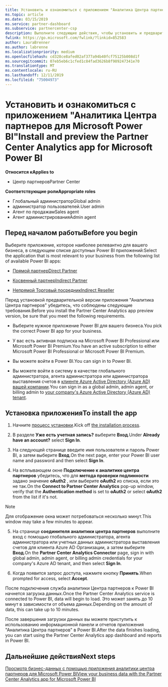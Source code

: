 ```yaml
---
title: Установить и ознакомиться с приложением "Аналитика Центра партнеров для Microsoft Power BI" | Центр партнеров
ms.topic: article
ms.date: 03/15/2019
ms.service: partner-dashboard
ms.subservice: partnercenter-csp
description: Выполните следующие действия, чтобы установить и предварительно просмотреть приложение аналитики центра партнеров для Power BI (для прямых партнеров в CSP).
fwlink: https://go.microsoft.com/fwlink/?linkid=852583
author: LauraBrenner
ms.author: labrenne
ms.localizationpriority: medium
ms.openlocfilehash: cd328ce8afed02af377a94b40fcf75125b008d1f
ms.sourcegitcommit: 07eb5eb6c1cfed1c84fad3626b8f989247341e70
ms.translationtype: MT
ms.contentlocale: ru-RU
ms.lasthandoff: 12/11/2019
ms.locfileid: "75004973"
---
```

# <a name="install-and-preview-the-partner-center-analytics-app-for-microsoft-power-bi"></a><span data-ttu-id="106c4-103">Установить и ознакомиться с приложением "Аналитика Центра партнеров для Microsoft Power BI"</span><span class="sxs-lookup"><span data-stu-id="106c4-103">Install and preview the Partner Center Analytics app for Microsoft Power BI</span></span>

<span data-ttu-id="106c4-104">**Относится к**</span><span class="sxs-lookup"><span data-stu-id="106c4-104">**Applies to**</span></span>

- <span data-ttu-id="106c4-105">Центр партнеров</span><span class="sxs-lookup"><span data-stu-id="106c4-105">Partner Center</span></span>

<span data-ttu-id="106c4-106">**Соответствующие роли**</span><span class="sxs-lookup"><span data-stu-id="106c4-106">**Appropriate roles**</span></span>
-   <span data-ttu-id="106c4-107">Глобальный администратор</span><span class="sxs-lookup"><span data-stu-id="106c4-107">Global admin</span></span>
-   <span data-ttu-id="106c4-108">администратор пользователей.</span><span class="sxs-lookup"><span data-stu-id="106c4-108">User admin</span></span>
-   <span data-ttu-id="106c4-109">Агент по продажам</span><span class="sxs-lookup"><span data-stu-id="106c4-109">Sales agent</span></span>
-   <span data-ttu-id="106c4-110">Агент администрирования</span><span class="sxs-lookup"><span data-stu-id="106c4-110">Admin agent</span></span>

## <a name="before-you-begin"></a><span data-ttu-id="106c4-111">Перед началом работы</span><span class="sxs-lookup"><span data-stu-id="106c4-111">Before you begin</span></span>

<span data-ttu-id="106c4-112">Выберите приложение, которое наиболее релевантно для вашего бизнеса, в следующем списке доступных Power BI приложений:</span><span class="sxs-lookup"><span data-stu-id="106c4-112">Select the application that is most relevant to your business from the following list of available Power BI apps:</span></span>
- [<span data-ttu-id="106c4-113">Прямой партнер</span><span class="sxs-lookup"><span data-stu-id="106c4-113">Direct Partner</span></span>](https://app.powerbi.com/groups/me/getdata/services/direct-providers-partner-analytics)

- [<span data-ttu-id="106c4-114">Косвенный партнер</span><span class="sxs-lookup"><span data-stu-id="106c4-114">Indirect Partner</span></span>](https://app.powerbi.com/groups/me/getdata/services/indirect-providers-partner-analytics)

- [<span data-ttu-id="106c4-115">Непрямой Торговый посредник</span><span class="sxs-lookup"><span data-stu-id="106c4-115">Indirect Reseller</span></span>](https://app.powerbi.com/groups/me/getdata/services/indirect-seller-partner-analytics)

<span data-ttu-id="106c4-116">Перед установкой предварительной версии приложения "Аналитика Центра партнеров" убедитесь, что соблюдены следующие требования.</span><span class="sxs-lookup"><span data-stu-id="106c4-116">Before you install the Partner Center Analytics app preview version, be sure that you meet the following requirements.</span></span>

- <span data-ttu-id="106c4-117">Выберите нужное приложение Power BI для вашего бизнеса.</span><span class="sxs-lookup"><span data-stu-id="106c4-117">You pick the correct Power BI app for your business.</span></span>

- <span data-ttu-id="106c4-118">У вас есть активная подписка на Microsoft Power BI Professional или Microsoft Power BI Premium.</span><span class="sxs-lookup"><span data-stu-id="106c4-118">You have an active subscription to either Microsoft Power BI Professional or Microsoft Power BI Premium.</span></span>

- <span data-ttu-id="106c4-119">Вы можете войти в Power BI.</span><span class="sxs-lookup"><span data-stu-id="106c4-119">You can sign in to Power BI.</span></span>

- <span data-ttu-id="106c4-120">Вы можете войти в систему в качестве глобального администратора, агента администратора или администратора выставления счетов в [клиенте Azure Active Directory (Azure AD) вашей компании](azure-active-directory-tenants-and-partner-center.md).</span><span class="sxs-lookup"><span data-stu-id="106c4-120">You can sign in as a global admin, admin agent, or billing admin to [your company's Azure Active Directory (Azure AD) tenant](azure-active-directory-tenants-and-partner-center.md).</span></span>

## <a name="to-install-the-app"></a><span data-ttu-id="106c4-121">Установка приложения</span><span class="sxs-lookup"><span data-stu-id="106c4-121">To install the app</span></span>

1. <span data-ttu-id="106c4-122">Начните [процесс установки](https://app.powerbi.com/getdata/services/partneranalytics?cpcode=PartnerCenterAnalytics&getDataForceConnect=true&alwaysPromptForContentProviderCreds=true).</span><span class="sxs-lookup"><span data-stu-id="106c4-122">Kick off [the installation process](https://app.powerbi.com/getdata/services/partneranalytics?cpcode=PartnerCenterAnalytics&getDataForceConnect=true&alwaysPromptForContentProviderCreds=true).</span></span>

2. <span data-ttu-id="106c4-123">В разделе **Уже есть учетная запись?** выберите **Вход**.</span><span class="sxs-lookup"><span data-stu-id="106c4-123">Under **Already have an account?** select **Sign In**.</span></span> 

3. <span data-ttu-id="106c4-124">На следующей странице введите имя пользователя и пароль Power BI, а затем выберите **Вход**.</span><span class="sxs-lookup"><span data-stu-id="106c4-124">On the next page, enter your Power BI user name and password and then select **Sign In**.</span></span> 

4. <span data-ttu-id="106c4-125">На всплывающем окне **Подключение к аналитике центра партнеров** убедитесь, что для **метода проверки подлинности** задано значение **oAuth2** , или выберите **oAuth2** из списка, если это не так.</span><span class="sxs-lookup"><span data-stu-id="106c4-125">On the **Connect to Partner Center Analytics** pop-up window, verify that the **Authentication method** is set to **oAuth2** or select **oAuth2** from the list if it's not.</span></span> 

> [!NOTE]  
>  <span data-ttu-id="106c4-126">Для отображение окна может потребоваться несколько минут.</span><span class="sxs-lookup"><span data-stu-id="106c4-126">This window may take a few minutes to appear.</span></span>

5. <span data-ttu-id="106c4-127">На странице **соединителя аналитики центра партнеров** выполните вход с помощью глобального администратора, агента администратора или учетных данных администратора выставления счетов для клиента Azure AD Организации, а затем выберите **Вход**.</span><span class="sxs-lookup"><span data-stu-id="106c4-127">On the **Partner Center Analytics Connector** page, sign in with global admin, admin agent, or billing admin credentials for your company's Azure AD tenant, and then select **Sign In**.</span></span>
 
6. <span data-ttu-id="106c4-128">Когда появится запрос доступа, нажмите кнопку **Принять**.</span><span class="sxs-lookup"><span data-stu-id="106c4-128">When prompted for access, select **Accept**.</span></span> 

<span data-ttu-id="106c4-129">После подключения служба аналитики Центра партнеров к Power BI начнется загрузка данных.</span><span class="sxs-lookup"><span data-stu-id="106c4-129">Once the Partner Center Analytics service is connected to Power BI, data will begin to load.</span></span> <span data-ttu-id="106c4-130">Это может занять до 10 минут в зависимости от объема данных.</span><span class="sxs-lookup"><span data-stu-id="106c4-130">Depending on the amount of data, this can take up to 10 minutes.</span></span> 

<span data-ttu-id="106c4-131">После завершения загрузки данных вы можете приступить к использованию информационной панели и отчетов приложения "Аналитика Центра партнеров" в Power BI.</span><span class="sxs-lookup"><span data-stu-id="106c4-131">After the data finishes loading, you can start using the Partner Center Analytics app dashboard and reports in Power BI.</span></span>

## <a name="next-steps"></a><span data-ttu-id="106c4-132">Дальнейшие действия</span><span class="sxs-lookup"><span data-stu-id="106c4-132">Next steps</span></span>

[<span data-ttu-id="106c4-133">Просмотр бизнес-данных с помощью приложения аналитики центра партнеров для Microsoft Power BI</span><span class="sxs-lookup"><span data-stu-id="106c4-133">View your business data with the Partner Center Analytics app for Microsoft Power BI</span></span>](power-bi-app-for-direct-partners-use.md)
